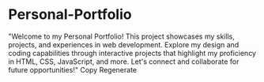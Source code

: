 # Personal-Portfolio
"Welcome to my Personal Portfolio! This project showcases my skills, projects, and experiences in web development. Explore my design and coding capabilities through interactive projects that highlight my proficiency in HTML, CSS, JavaScript, and more. Let's connect and collaborate for future opportunities!"  Copy Regenerate
